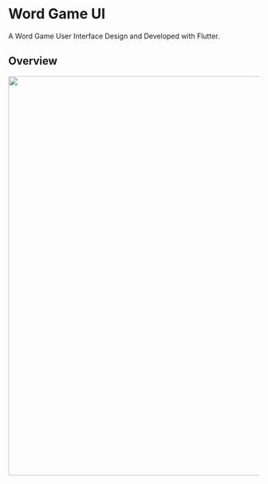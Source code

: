 # Word Game UI

A Word Game User Interface Design and Developed with Flutter. 

## Overview 
<img src="https://github.com/theiskaa/wordgame/blob/master/assets/overview.png" width="800">

